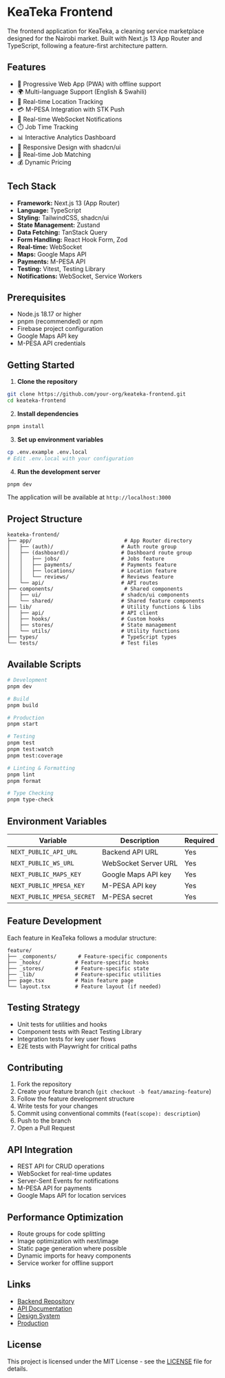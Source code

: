 # KeaTeka Frontend

The frontend application for KeaTeka, a cleaning service marketplace designed for the Nairobi market. Built with Next.js 13 App Router and TypeScript, following a feature-first architecture pattern.

## Features

- 📱 Progressive Web App (PWA) with offline support
- 🌍 Multi-language Support (English & Swahili)
- 📍 Real-time Location Tracking
- 💳 M-PESA Integration with STK Push
- 🔔 Real-time WebSocket Notifications
- ⏱️ Job Time Tracking
- 📊 Interactive Analytics Dashboard
- 🎨 Responsive Design with shadcn/ui
- 🔄 Real-time Job Matching
- 💰 Dynamic Pricing

## Tech Stack

- **Framework:** Next.js 13 (App Router)
- **Language:** TypeScript
- **Styling:** TailwindCSS, shadcn/ui
- **State Management:** Zustand
- **Data Fetching:** TanStack Query
- **Form Handling:** React Hook Form, Zod
- **Real-time:** WebSocket
- **Maps:** Google Maps API
- **Payments:** M-PESA API
- **Testing:** Vitest, Testing Library
- **Notifications:** WebSocket, Service Workers

## Prerequisites

- Node.js 18.17 or higher
- pnpm (recommended) or npm
- Firebase project configuration
- Google Maps API key
- M-PESA API credentials

## Getting Started

1. **Clone the repository**
```bash
git clone https://github.com/your-org/keateka-frontend.git
cd keateka-frontend
```

2. **Install dependencies**
```bash
pnpm install
```

3. **Set up environment variables**
```bash
cp .env.example .env.local
# Edit .env.local with your configuration
```

4. **Run the development server**
```bash
pnpm dev
```

The application will be available at `http://localhost:3000`

## Project Structure

```
keateka-frontend/
├── app/                              # App Router directory
│   ├── (auth)/                      # Auth route group
│   ├── (dashboard)/                 # Dashboard route group
│   │   ├── jobs/                    # Jobs feature
│   │   ├── payments/                # Payments feature
│   │   ├── locations/               # Location feature
│   │   └── reviews/                 # Reviews feature
│   └── api/                         # API routes
├── components/                       # Shared components
│   ├── ui/                          # shadcn/ui components
│   └── shared/                      # Shared feature components
├── lib/                             # Utility functions & libs
│   ├── api/                         # API client
│   ├── hooks/                       # Custom hooks
│   ├── stores/                      # State management
│   └── utils/                       # Utility functions
├── types/                           # TypeScript types
└── tests/                           # Test files
```

## Available Scripts

```bash
# Development
pnpm dev

# Build
pnpm build

# Production
pnpm start

# Testing
pnpm test
pnpm test:watch
pnpm test:coverage

# Linting & Formatting
pnpm lint
pnpm format

# Type Checking
pnpm type-check
```

## Environment Variables

| Variable | Description | Required |
|----------|-------------|----------|
| `NEXT_PUBLIC_API_URL` | Backend API URL | Yes |
| `NEXT_PUBLIC_WS_URL` | WebSocket Server URL | Yes |
| `NEXT_PUBLIC_MAPS_KEY` | Google Maps API key | Yes |
| `NEXT_PUBLIC_MPESA_KEY` | M-PESA API key | Yes |
| `NEXT_PUBLIC_MPESA_SECRET` | M-PESA secret | Yes |

## Feature Development

Each feature in KeaTeka follows a modular structure:

```
feature/
├── _components/       # Feature-specific components
├── _hooks/           # Feature-specific hooks
├── _stores/          # Feature-specific state
├── _lib/             # Feature-specific utilities
├── page.tsx          # Main feature page
└── layout.tsx        # Feature layout (if needed)
```

## Testing Strategy

- Unit tests for utilities and hooks
- Component tests with React Testing Library
- Integration tests for key user flows
- E2E tests with Playwright for critical paths

## Contributing

1. Fork the repository
2. Create your feature branch (`git checkout -b feat/amazing-feature`)
3. Follow the feature development structure
4. Write tests for your changes
5. Commit using conventional commits (`feat(scope): description`)
6. Push to the branch
7. Open a Pull Request

## API Integration

- REST API for CRUD operations
- WebSocket for real-time updates
- Server-Sent Events for notifications
- M-PESA API for payments
- Google Maps API for location services

## Performance Optimization

- Route groups for code splitting
- Image optimization with next/image
- Static page generation where possible
- Dynamic imports for heavy components
- Service worker for offline support

## Links

- [Backend Repository](https://github.com/your-org/keateka-backend)
- [API Documentation](https://api.keateka.com/docs)
- [Design System](https://ui.keateka.com)
- [Production](https://keateka.com)

## License

This project is licensed under the MIT License - see the [LICENSE](LICENSE) file for details.